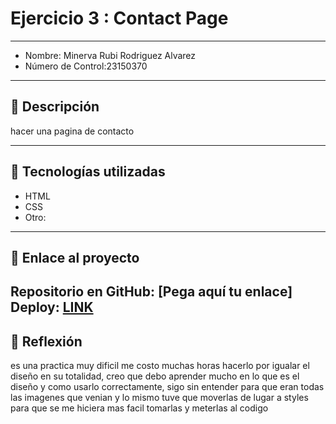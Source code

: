 # Ejercicio 3 : Contact Page

---

- Nombre: Minerva Rubi Rodriguez Alvarez 
- Número de Control:23150370

---

## 📌 Descripción
hacer una pagina de contacto 


---

## 🚀 Tecnologías utilizadas
- HTML  
- CSS  
- Otro: 

---

## 🔗 Enlace al proyecto
Repositorio en GitHub: [Pega aquí tu enlace]  
Deploy: [LINK](http://yomidev.github.io/newsletter/)
---

## 📝 Reflexión
es una practica muy dificil me costo muchas horas hacerlo por igualar el diseño en su totalidad, creo que debo aprender mucho en lo que es el diseño y como usarlo correctamente, sigo sin entender para que eran todas las imagenes que venian y lo mismo tuve que moverlas de lugar a styles para que se me hiciera mas facil tomarlas y meterlas al codigo 
